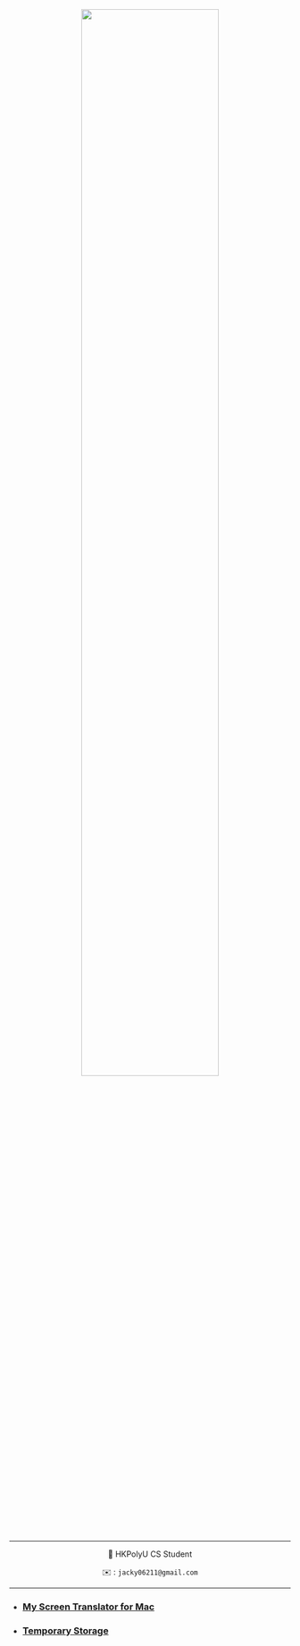 

<div align="center">
  <img src="https://readme-typing-svg.demolab.com?font=Inconsolata&weight=500&size=50&duration=4000&pause=300&color=A7A459&center=true&vCenter=true&multiline=true&repeat=false&random=false&width=1300&height=140&lines=Hello+There!" width="70%" />

---
  
  🧱 HKPolyU CS Student
  
  ✉️ : `jacky06211@gmail.com`
  <br>

</div>



---

- ### [My Screen Translator for Mac](http://github.com/JackyCCK2126/Melon-Translate)

- ### [Temporary Storage](http://github.com/JackyCCK2126/Public_TMP)










<!--
**JackyCCK2126/JackyCCK2126** is a ✨ _special_ ✨ repository because its `README.md` (this file) appears on your GitHub profile.

Here are some ideas to get you started:

- 🔭 I’m currently working on AI app
- 🌱 I’m currently learning ...
- 👯 I’m looking to collaborate on ...
- 🤔 I’m looking for help with ...
- 💬 Ask me about ...
- 📫 How to reach me: ...
- 😄 Pronouns: ...
- ⚡ Fun fact: ...
-->
